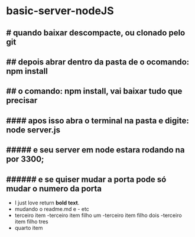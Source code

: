 # basic-server-nodeJS

## # quando baixar descompacte, ou clonado pelo git
## ## depois abrar dentro da pasta de o ocomando: npm install
## ## o comando: npm install, vai baixar tudo que precisar
## #### apos isso abra o terminal na pasta e digite: node server.js
## ##### e seu server em node estara rodando na por 3300;
## ###### e se quiser mudar a porta pode só mudar o numero da porta 


- I just love return **bold text**.
- mudando o readme.md e - etc
- terceiro item
    -terceiro item filho um
    -terceiro item filho dois
    -terceiro item filho tres
- quarto item

